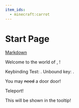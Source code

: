 ```yaml
---
item_ids:
  - minecraft:carrot
---
```


# Start Page

[Markdown](./markdown.md)

<Recipe id="missingrecipe" fallbackText="The recipe for special item is disabled." />

Welcome to the world of <ItemImage id="minecraft:stone" />, <PlayerName />!

Keybinding Test: <KeyBind id="key.jump" />. Unbound key: <KeyBind id="key.spectatorOutlines" />.

You may ~~need~~ a <Color color="#ff0000">door</Color> <Color id="test_color">door</Color>!

<CommandLink command="/tp @s 0 90 0" title="Tooltip" close={true}>Teleport!</CommandLink>

<GameScene zoom={4} interactive={true}>
    <Entity id="minecraft:sheep" data="{Color: 2}" />
</GameScene>

<GameScene zoom={4}>
    <ImportStructure src="redstone_test.nbt" />
    <RemoveBlocks id="minecraft:stone" />
    <ImportStructure src="redstone_test.nbt" pos="1 0 1" />
</GameScene>

<RecipeFor id="minecraft:oak_door" />
<Recipe id="minecraft:iron_nugget_from_blasting" />

<GameScene zoom={2}>
  <ImportStructure src="test.nbt" />

  <BlockAnnotationTemplate id="minecraft:stripped_spruce_log" p:axis="x">
    <DiamondAnnotation pos="0.5 0.5 0.5" color="#ff0000">
      This will be shown in the tooltip! <ItemImage id="minecraft:stone" />
    </DiamondAnnotation>
  </BlockAnnotationTemplate>
</GameScene>

<GameScene zoom="8">
  <ImportStructure src="end_portal.nbt" />
</GameScene>
